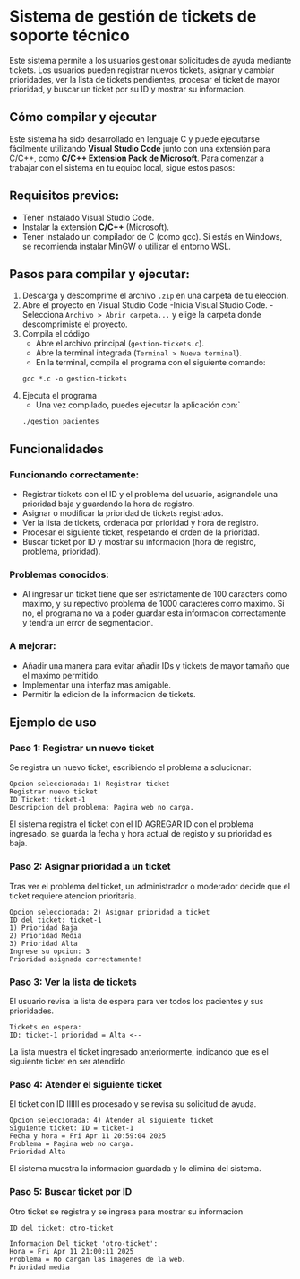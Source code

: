 # Sistema de gestión de tickets de soporte técnico

Este sistema permite a los usuarios gestionar solicitudes de ayuda mediante tickets. Los usuarios pueden registrar nuevos tickets, asignar y cambiar prioridades, ver la lista de tickets pendientes, procesar el ticket de mayor prioridad, y buscar un ticket por su ID y mostrar su informacion. 

## Cómo compilar y ejecutar

Este sistema ha sido desarrollado en lenguaje C y puede ejecutarse fácilmente utilizando **Visual Studio Code** junto con una extensión para C/C++, como **C/C++ Extension Pack de Microsoft**. Para comenzar a trabajar con el sistema en tu equipo local, sigue estos pasos:

## Requisitos previos:

- Tener instalado Visual Studio Code.
- Instalar la extensión **C/C++** (Microsoft).
- Tener instalado un compilador de C (como gcc). Si estás en Windows, se recomienda instalar MinGW o utilizar el entorno WSL.

## Pasos para compilar y ejecutar:

1. Descarga y descomprime el archivo `.zip` en una carpeta de tu elección.
2. Abre el proyecto en Visual Studio Code
    -Inicia Visual Studio Code.
    -Selecciona `Archivo > Abrir carpeta...` y elige la carpeta donde descomprimiste el proyecto.
3. Compila el código
    - Abre el archivo principal (`gestion-tickets.c`).
    - Abre la terminal integrada (`Terminal > Nueva terminal`).
    - En la terminal, compila el programa con el siguiente comando:
    ```
    gcc *.c -o gestion-tickets
    ```
4. Ejecuta el programa
    - Una vez compilado, puedes ejecutar la aplicación con:`
    ```
    ./gestion_pacientes
    ```
## Funcionalidades

### Funcionando correctamente:
- Registrar tickets con el ID y el problema del usuario, asignandole una prioridad baja y guardando la hora de registro.
- Asignar o modificar la prioridad de tickets registrados.
- Ver la lista de tickets, ordenada por prioridad y hora de registro.
- Procesar el siguiente ticket, respetando el orden de la prioridad.
- Buscar ticket por ID y mostrar su informacion (hora de registro, problema, prioridad).

### Problemas conocidos:
- Al ingresar un ticket tiene que ser estrictamente de 100 caracters como maximo, y su repectivo problema de 1000 caracteres como maximo. Si no, el programa no va a poder guardar esta informacion correctamente y tendra un error de segmentacion. 

### A mejorar:
- Añadir una manera para evitar añadir IDs y tickets de mayor tamaño que el maximo permitido.
- Implementar una interfaz mas amigable.
- Permitir la edicion de la informacion de tickets.

## Ejemplo de uso
### Paso 1: Registrar un nuevo ticket
Se registra un nuevo ticket, escribiendo el problema a solucionar:
```
Opcion seleccionada: 1) Registrar ticket
Registrar nuevo ticket
ID Ticket: ticket-1
Descripcion del problema: Pagina web no carga.
```
El sistema registra el ticket con el ID AGREGAR ID con el problema ingresado, se guarda la fecha y hora actual de registo y su prioridad es baja.

### Paso 2: Asignar prioridad a un ticket
Tras ver el problema del ticket, un administrador o moderador decide que el ticket requiere atencion prioritaria.
```
Opcion seleccionada: 2) Asignar prioridad a ticket
ID del ticket: ticket-1
1) Prioridad Baja
2) Prioridad Media
3) Prioridad Alta
Ingrese su opcion: 3
Prioridad asignada correctamente!
```


### Paso 3: Ver la lista de tickets
El usuario revisa la lista de espera para ver todos los pacientes y sus prioridades.
```
Tickets en espera:
ID: ticket-1 prioridad = Alta <--
```
La lista muestra el ticket ingresado anteriormente, indicando que es el siguiente ticket en ser atendido

### Paso 4: Atender el siguiente ticket
El ticket con ID IIIIII es procesado y se revisa su solicitud de ayuda.
```
Opcion seleccionada: 4) Atender al siguiente ticket
Siguiente ticket: ID = ticket-1
Fecha y hora = Fri Apr 11 20:59:04 2025
Problema = Pagina web no carga.
Prioridad Alta
```
El sistema muestra la informacion guardada y lo elimina del sistema.

### Paso 5: Buscar ticket por ID
Otro ticket se registra y se ingresa para mostrar su informacion
```
ID del ticket: otro-ticket

Informacion Del ticket 'otro-ticket':
Hora = Fri Apr 11 21:00:11 2025
Problema = No cargan las imagenes de la web.
Prioridad media
```
